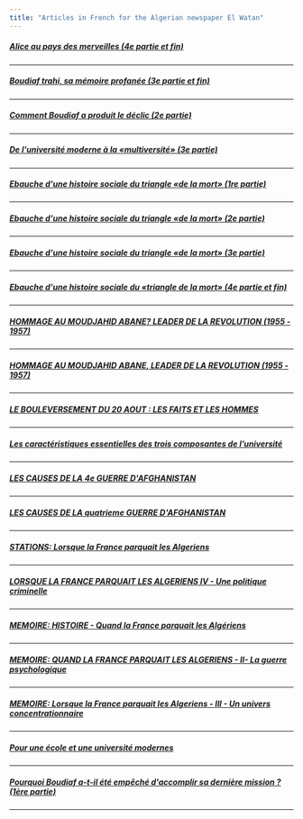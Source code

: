```yaml
---
title: "Articles in French for the Algerian newspaper El Watan"
---
```



##### [Alice au pays des merveilles (4e partie et fin)](/assets/files/el-watan/alice-au-pays-des-merveilles-4.doc.pdf)

---

##### [Boudiaf trahi, sa mémoire profanée (3e partie et fin)](/assets/files/el-watan/boudiaf-trahi.doc.pdf)

---

##### [Comment Boudiaf a produit le déclic (2e partie)](/assets/files/el-watan/comment-boudiaf-a-produit-le-declic.doc.pdf)

---

##### [De l'université moderne à la «multiversité» (3e partie)](/assets/files/el-watan/de-luniversite-moderne-3.doc.pdf)

---

##### [Ebauche d'une histoire sociale du triangle «de la mort» (1re partie)](/assets/files/el-watan/ebauche-d'une-histoire-1.doc.pdf)

---

##### [Ebauche d'une histoire sociale du triangle «de la mort» (2e partie)](/assets/files/el-watan/ebauche-d'une-histoire2.doc.pdf)

---

##### [Ebauche d'une histoire sociale du triangle «de la mort» (3e partie)](/assets/files/el-watan/ebauche-d'une-histoire-3.doc.pdf)

---

##### [Ebauche d'une histoire sociale du «triangle de la mort» (4e partie et fin)](/assets/files/el-watan/ebauche-d'une-histoire-4et-fin.doc.pdf)

---

##### [HOMMAGE AU MOUDJAHID ABANE? LEADER DE LA REVOLUTION (1955 - 1957)](/assets/files/el-watan/hommage-au-moudjahid-aban1.doc.pdf)

---

##### [HOMMAGE AU MOUDJAHID ABANE, LEADER DE LA REVOLUTION (1955 - 1957)](/assets/files/el-watan/hommage-au-moudjahid-abane.doc.pdf)

---

##### [LE BOULEVERSEMENT DU 20 AOUT : LES FAITS ET LES HOMMES](/assets/files/el-watan/le-bouleversement-du-20-aout.doc.pdf)

---

##### [Les caractéristiques essentielles des trois composantes de l’université](/assets/files/el-watan/les-caracteristiques-essentielles-2.doc.pdf)

---

##### [LES CAUSES DE LA 4e GUERRE D'AFGHANISTAN](/assets/files/el-watan/les-causes-de-la-4e-guerre-d.doc.pdf)

---

##### [LES CAUSES DE LA quatrieme GUERRE D'AFGHANISTAN](/assets/files/el-watan/les-causes-de-la-quatrieme-guerre-2.doc.pdf)

---

##### [STATIONS: Lorsque la France parquait les Algeriens](/assets/files/el-watan/lorsque-la-france-parquait-5.doc.pdf)

---

##### [LORSQUE LA FRANCE PARQUAIT LES ALGERIENS IV - Une politique criminelle](/assets/files/el-watan/lorsque-la-france-parquait-les-algeriens-4.doc.pdf)

---

##### [MEMOIRE: HISTOIRE - Quand la France parquait les Algériens](/assets/files/el-watan/memoire.doc.pdf)

---

##### [MEMOIRE: QUAND LA FRANCE PARQUAIT LES ALGERIENS  - II- La guerre psychologique](/assets/files/el-watan/memoire2.doc.pdf)

---

##### [MEMOIRE: Lorsque la France parquait les Algeriens  - III - Un univers concentrationnaire](/assets/files/el-watan/memoire3.doc.pdf)

---

##### [Pour une école et une université modernes](/assets/files/el-watan/pour-une-ecole-et-une-universite-modernes-1.doc.pdf)

---

##### [Pourquoi Boudiaf a-t-il été empêché d'accomplir sa dernière mission ? (1ère partie)](/assets/files/el-watan/pourquoi-boudiaf-a.doc.pdf)

---
